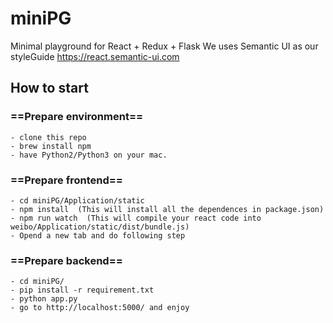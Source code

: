 # miniPG
Minimal playground for React + Redux + Flask
We uses Semantic UI as our styleGuide https://react.semantic-ui.com

## How to start 
  ### ==Prepare environment==
    - clone this repo
    - brew install npm
    - have Python2/Python3 on your mac.

  ### ==Prepare frontend==
    - cd miniPG/Application/static   
    - npm install  (This will install all the dependences in package.json)
    - npm run watch  (This will compile your react code into weibo/Application/static/dist/bundle.js)
    - Opend a new tab and do following step

  ### ==Prepare backend==
    - cd miniPG/
    - pip install -r requirement.txt
    - python app.py
    - go to http://localhost:5000/ and enjoy
